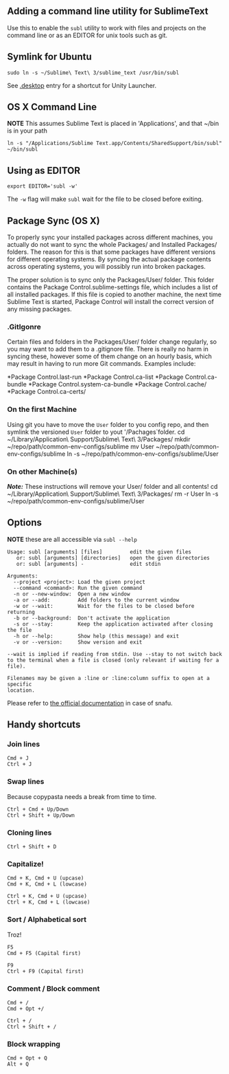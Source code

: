 ## Adding a command line utility for SublimeText

Use this to enable the `subl` utility to work with files and projects on the command line or as an EDITOR for unix tools such as git.

## Symlink for Ubuntu

    sudo ln -s ~/Sublime\ Text\ 3/sublime_text /usr/bin/subl

See [.desktop](./sublime.desktop) entry for a shortcut for Unity Launcher.

## OS X Command Line

**NOTE** This assumes Sublime Text is placed in 'Applications', and that ~/bin is in your path

    ln -s "/Applications/Sublime Text.app/Contents/SharedSupport/bin/subl" ~/bin/subl

## Using as EDITOR

    export EDITOR='subl -w'

The `-w` flag will make `subl` wait for the file to be closed before exiting.

## Package Sync (OS X)

To properly sync your installed packages across different machines, you actually do not want to sync the whole Packages/ and Installed Packages/ folders. The reason for this is that some packages have different versions for different operating systems. By syncing the actual package contents across operating systems, you will possibly run into broken packages.

The proper solution is to sync only the Packages/User/ folder. This folder contains the Package Control.sublime-settings file, which includes a list of all installed packages. If this file is copied to another machine, the next time Sublime Text is started, Package Control will install the correct version of any missing packages.

### .GitIgonre
Certain files and folders in the Packages/User/ folder change regularly, so you may want to add them to a .gitignore file. There is really no harm in syncing these, however some of them change on an hourly basis, which may result in having to run more Git commands. Examples include:

  *Package Control.last-run
  *Package Control.ca-list
  *Package Control.ca-bundle
  *Package Control.system-ca-bundle
  *Package Control.cache/
  *Package Control.ca-certs/

### On the first Machine
Using git you have to move the `User` folder to you config repo, and then symlink the versioned `User` folder to yout '/Pachages`folder.
  cd ~/Library/Application\ Support/Sublime\ Text\ 3/Packages/
  mkdir ~/repo/path/common-env-configs/sublime
  mv User ~/repo/path/common-env-configs/sublime
  ln -s ~/repo/path/common-env-configs/sublime/User

### On other Machine(s)
***Note:*** These instructions will remove your User/ folder and all contents!
  cd ~/Library/Application\ Support/Sublime\ Text\ 3/Packages/
  rm -r User
  ln -s ~/repo/path/common-env-configs/sublime/User

## Options

**NOTE** these are all accessible via `subl --help`

    Usage: subl [arguments] [files]         edit the given files
       or: subl [arguments] [directories]   open the given directories
       or: subl [arguments] -               edit stdin

    Arguments:
      --project <project>: Load the given project
      --command <command>: Run the given command
      -n or --new-window:  Open a new window
      -a or --add:         Add folders to the current window
      -w or --wait:        Wait for the files to be closed before returning
      -b or --background:  Don't activate the application
      -s or --stay:        Keep the application activated after closing the file
      -h or --help:        Show help (this message) and exit
      -v or --version:     Show version and exit

    --wait is implied if reading from stdin. Use --stay to not switch back
    to the terminal when a file is closed (only relevant if waiting for a file).

    Filenames may be given a :line or :line:column suffix to open at a specific
    location.


Please refer to [the official documentation](http://www.sublimetext.com/docs/3/osx_command_line.html) in case of snafu.


## Handy shortcuts

### Join lines

    Cmd + J
    Ctrl + J

### Swap lines

Because copypasta needs a break from time to time.

    Ctrl + Cmd + Up/Down
    Ctrl + Shift + Up/Down

### Cloning lines

    Ctrl + Shift + D

### Capitalize!

    Cmd + K, Cmd + U (upcase)
    Cmd + K, Cmd + L (lowcase)

    Ctrl + K, Cmd + U (upcase)
    Ctrl + K, Cmd + L (lowcase)

### Sort / Alphabetical sort

Troz!

    F5
    Cmd + F5 (Capital first)

    F9
    Ctrl + F9 (Capital first)

### Comment / Block comment

    Cmd + /
    Cmd + Opt +/

    Ctrl + /
    Ctrl + Shift + /

### Block wrapping

    Cmd + Opt + Q
    Alt + Q